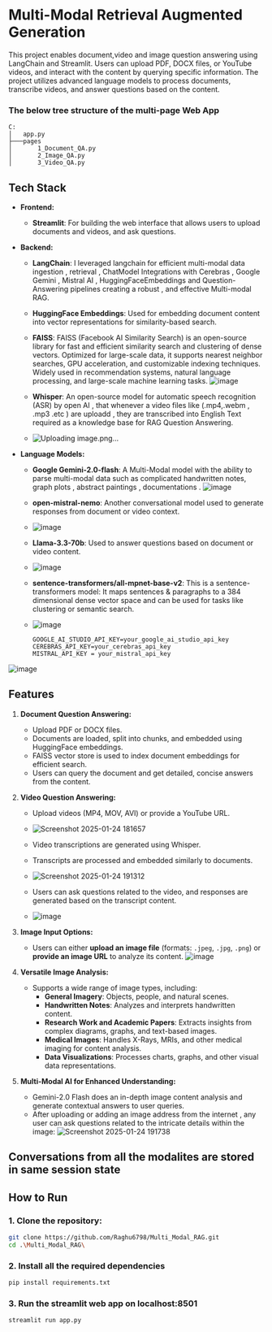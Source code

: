 # Multi-Modal Retrieval Augmented Generation

This project enables document,video and image question answering using LangChain and Streamlit. Users can upload PDF, DOCX files, or YouTube videos, and interact with the content by querying specific information. The project utilizes advanced language models to process documents, transcribe videos, and answer questions based on the content.

 ### The below tree structure of the multi-page Web App 
 ```
C:
│   app.py
├───pages
│       1_Document_QA.py
│       2_Image_QA.py
│       3_Video_QA.py
```
## Tech Stack

- **Frontend:**
  - **Streamlit**: For building the web interface that allows users to upload documents and videos, and ask questions.
  
- **Backend:**
  - **LangChain**: I leveraged langchain for efficient multi-modal data ingestion , retrieval , ChatModel Integrations with Cerebras , Google Gemini , Mistral AI , HuggingFaceEmbeddings and Question-Answering pipelines creating a robust , and effective Multi-modal RAG.
  - **HuggingFace Embeddings**: Used for embedding document content into vector representations for similarity-based search.
  - **FAISS**: FAISS (Facebook AI Similarity Search) is an open-source library for fast and efficient similarity search and clustering of dense vectors. Optimized for large-scale data, it supports nearest neighbor searches, GPU acceleration, and customizable indexing 
      techniques. Widely used in recommendation systems, natural language processing, and large-scale machine learning tasks.
    ![image](https://github.com/user-attachments/assets/f292ed42-cc6b-4b15-a520-fb781dccad19)

  - **Whisper**: An open-source model for automatic speech recognition (ASR) by open AI , that whenever a video files like (.mp4,.webm , .mp3 .etc ) are uploadd , they are transcribed into English Text required as a knowledge base for RAG Question Answering.
  - ![Uploading image.png…]()

  
- **Language Models:**
  - **Google Gemini-2.0-flash**: A Multi-Modal model with the ability to parse multi-modal data such as complicated handwritten notes, graph plots , abstract paintings , documentations .
   ![image](https://github.com/user-attachments/assets/237ba3c0-0b1c-439b-9433-85be21a4e7fb)
  - **open-mistral-nemo**: Another conversational model used to generate responses from document or video context.
  - ![image](https://github.com/user-attachments/assets/8ddfcfa0-247b-4c7d-9160-7532e97920cc)
  - **Llama-3.3-70b**: Used to answer questions based on document or video content.
  - ![image](https://github.com/user-attachments/assets/a9b35ce1-777e-4821-b22d-9bdfd20396a7)
  - **sentence-transformers/all-mpnet-base-v2**: This is a sentence-transformers model: It maps sentences & paragraphs to a 384 dimensional dense vector space and can be used for tasks like clustering or semantic search.
  - ![image](https://github.com/user-attachments/assets/37d2a86e-7c4a-4e38-8264-a783d7843b52)

 
     ```plaintext
     GOOGLE_AI_STUDIO_API_KEY=your_google_ai_studio_api_key
     CEREBRAS_API_KEY=your_cerebras_api_key
     MISTRAL_API_KEY = your_mistral_api_key
     ```
![image](https://github.com/user-attachments/assets/9174fce6-5995-46f4-b89b-09f99f943a9f)

## Features

1. **Document Question Answering:**
   - Upload PDF or DOCX files.
   - Documents are loaded, split into chunks, and embedded using HuggingFace embeddings.
   - FAISS vector store is used to index document embeddings for efficient search.
   - Users can query the document and get detailed, concise answers from the content.

2. **Video Question Answering:**
   - Upload videos (MP4, MOV, AVI) or provide a YouTube URL.
   - ![Screenshot 2025-01-24 181657](https://github.com/user-attachments/assets/2f64110f-4874-42e9-85b6-1a6a041de284)
   - Video transcriptions are generated using Whisper.
   - Transcripts are processed and embedded similarly to documents.
   - ![Screenshot 2025-01-24 191312](https://github.com/user-attachments/assets/45c22aed-9064-4511-8946-a08710073fd5)

   - Users can ask questions related to the video, and responses are generated based on the transcript content.
   - ![image](https://github.com/user-attachments/assets/91859835-60f1-41e8-a97b-05e19cec5d0a)


3. **Image Input Options:**
   - Users can either **upload an image file** (formats: `.jpeg`, `.jpg`, `.png`) or **provide an image URL** to analyze its content.
     ![image](https://github.com/user-attachments/assets/bcc15a69-9580-4316-be39-7516ca4f4d14)





2. **Versatile Image Analysis:**
   - Supports a wide range of image types, including:
     - **General Imagery**: Objects, people, and natural scenes.
     - **Handwritten Notes**: Analyzes and interprets handwritten content.
     - **Research Work and Academic Papers**: Extracts insights from complex diagrams, graphs, and text-based images.
     - **Medical Images**: Handles X-Rays, MRIs, and other medical imaging for content analysis.
     - **Data Visualizations**: Processes charts, graphs, and other visual data representations.

3. **Multi-Modal AI for Enhanced Understanding:**
   - Gemini-2.0 Flash does an in-depth image content analysis and generate contextual answers to user queries.
   - After uploading or adding an image address from the internet , any user can ask questions related to the intricate details within the image:
   ![Screenshot 2025-01-24 191738](https://github.com/user-attachments/assets/318c7358-aadf-48d8-97c1-a2791759ea82)


## Conversations from all the modalites are stored in same session state

## How to Run

### 1. Clone the repository:
```bash
git clone https://github.com/Raghu6798/Multi_Modal_RAG.git
cd .\Multi_Modal_RAG\
```
### 2. Install all the required dependencies 
```bash
pip install requirements.txt
```
### 3. Run the streamlit web app on localhost:8501
```python
streamlit run app.py
```
